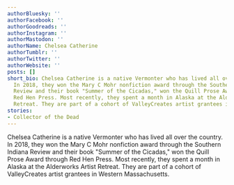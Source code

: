```yaml
---
authorBluesky: ''
authorFacebook: ''
authorGoodreads: ''
authorInstagram: ''
authorMastodon: ''
authorName: Chelsea Catherine
authorTumblr: ''
authorTwitter: ''
authorWebsite: ''
posts: []
short_bio: Chelsea Catherine is a native Vermonter who has lived all over the country.
  In 2018, they won the Mary C Mohr nonfiction award through the Southern Indiana
  Review and their book "Summer of the Cicadas," won the Quill Prose Award through
  Red Hen Press. Most recently, they spent a month in Alaska at the Alderworks Artist
  Retreat. They are part of a cohort of ValleyCreates artist grantees in Western Massachusetts.
stories:
- Collector of the Dead
---
```


Chelsea Catherine is a native Vermonter who has lived all over the country. In 2018, they won the Mary C Mohr nonfiction award through the Southern Indiana Review and their book "Summer of the Cicadas," won the Quill Prose Award through Red Hen Press. Most recently, they spent a month in Alaska at the Alderworks Artist Retreat. They are part of a cohort of ValleyCreates artist grantees in Western Massachusetts.